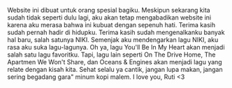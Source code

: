 Website ini dibuat untuk orang spesial bagiku.
Meskipun sekarang kita sudah tidak seperti dulu lagi,
aku akan tetap mengabadikan website ini karena aku merasa bahwa ini kubuat dengan sepenuh hati.
Terima kasih sudah pernah hadir di hidupku.
Terima kasih sudah mengenalkanku banyak hal baru, salah satunya NIKI.
Semenjak aku mendengarkan lagu NIKI, aku rasa aku suka lagu-lagunya.
Oh ya, lagu You'll Be In My Heart akan menjadi salah satu lagu favoritku.
Tapi, lagu lain seperti On The Drive Home, The Apartmen We Won't Share, dan Oceans & Engines akan menjadi lagu yang relate dengan kisah kita.
Sehat selalu ya cantik, jangan lupa makan, jangan sering begadang gara" minum kopi malem.
I love you, Ruti <3
